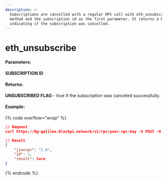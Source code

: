 ```yaml
---
description: >-
  Subscriptions are cancelled with a regular RPC call with eth_unsubscribe as a
  method and the subscription id as the first parameter. It returns a bool
  indicating if the subscription was cancelled.
---
```


# eth\_unsubscribe

#### **Parameters:**

**SUBSCRIPTION ID**

#### **Returns:**

**UNSUBSCRIBED FLAG** - true if the subscription was canceled successfully.

#### Example:

{% code overflow="wrap" %}
```json
// Request
curl https://0g-galileo.blockpi.network/v1/rpc/your-rpc-key -X POST -H "Content-Type: application/json" --data '{"jsonrpc":"2.0","method":"eth_unsubscribe","params":["0x9cef478923ff08bf67fde6c64013158d"],"id":1}'

// Result
{
    "jsonrpc": "2.0",
    "id": 1,
    "result": ture
}
```
{% endcode %}
